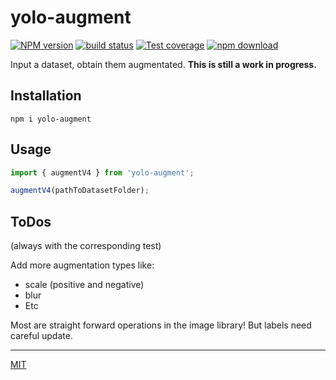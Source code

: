 # yolo-augment

[![NPM version][npm-image]][npm-url]
[![build status][ci-image]][ci-url]
[![Test coverage][codecov-image]][codecov-url]
[![npm download][download-image]][download-url]

Input a dataset, obtain them augmentated. **This is still a work in progress.**

## Installation

```shell
npm i yolo-augment
```

## Usage

```js
import { augmentV4 } from 'yolo-augment';

augmentV4(pathToDatasetFolder);
```


## ToDos

(always with the corresponding test)

Add more augmentation types like:

* scale (positive and negative)
* blur
* Etc

Most are straight forward operations in the image library! But labels need careful update.
 
-----------------------

[MIT](./LICENSE)

[npm-image]: https://img.shields.io/npm/v/yolo-augment.svg
[npm-url]: https://www.npmjs.com/package/yolo-augment
[ci-image]: https://github.com/santimirandarp/yolo-augment/workflows/Node.js%20CI/badge.svg
[ci-url]: https://github.com/santimirandarp/yolo-augment/actions?query=workflow%3A%22Node.js+CI%22
[codecov-image]: https://img.shields.io/codecov/c/github/santimirandarp/yolo-augment.svg
[codecov-url]: https://codecov.io/gh/santimirandarp/yolo-augment
[download-image]: https://img.shields.io/npm/dm/yolo-augment.svg
[download-url]: https://www.npmjs.com/package/yolo-augment
